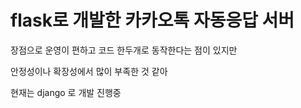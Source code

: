 # flask로 개발한 카카오톡 자동응답 서버

장점으로 운영이 편하고 코드 한두개로 동작한다는 점이 있지만

안정성이나 확장성에서 많이 부족한 것 같아 

현재는 django 로 개발 진행중
